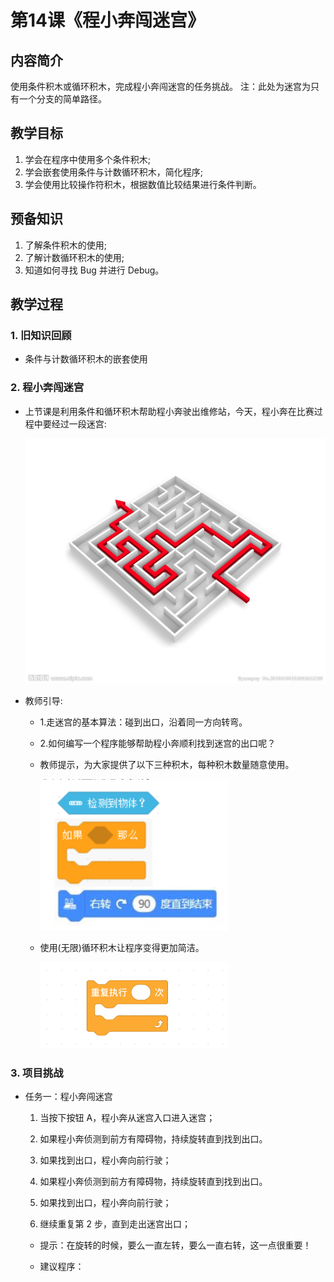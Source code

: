 
<!-- # 机器人编程入门学习 -->
<style>
  .width150 {
      width: 150px;
  }
  .width300 {
      width: 300px;
  }
  .width600 {
      width: 600px;
  }
</style>

# 第14课《程小奔闯迷宫》

## 内容简介

使用条件积木或循环积木，完成程小奔闯迷宫的任务挑战。
注：此处为迷宫为只有一个分支的简单路径。

## 教学目标

1. 学会在程序中使用多个条件积木;
1. 学会嵌套使用条件与计数循环积木，简化程序; 
1. 学会使用比较操作符积木，根据数值比较结果进行条件判断。

## 预备知识

1. 了解条件积木的使用;
1. 了解计数循环积木的使用;
1. 知道如何寻找 Bug 并进行 Debug。

## 教学过程

### 1. 旧知识回顾

- 条件与计数循环积木的嵌套使用

### 2. 程小奔闯迷宫

- 上节课是利用条件和循环积木帮助程小奔驶出维修站，今天，程小奔在比赛过程中要经过一段迷宫:

  <img src="../images/11-1.jpg" class="width600" />

- 教师引导:
  - 1.走迷宫的基本算法：碰到出口，沿着同一方向转弯。
  - 2.如何编写一个程序能够帮助程小奔顺利找到迷宫的出口呢？
  - 教师提示，为大家提供了以下三种积木，每种积木数量随意使用。

    <img src="../images/10-2.png" class="width300" />

  - 使用(无限)循环积木让程序变得更加简洁。
    
    <img src="../images/10-3.png" class="width300" />

### 3. 项目挑战

- 任务一：程小奔闯迷宫

  1. 当按下按钮 A，程小奔从迷宫入口进入迷宫；
  
  1. 如果程小奔侦测到前方有障碍物，持续旋转直到找到出口。

  1. 如果找到出口，程小奔向前行驶；

  1. 如果程小奔侦测到前方有障碍物，持续旋转直到找到出口。

  1. 如果找到出口，程小奔向前行驶；

  1. 继续重复第 2 步，直到走出迷宫出口；

    <!-- <img src="../images/10-4.png" class="width600" /> -->

  - 提示：在旋转的时候，要么一直左转，要么一直右转，这一点很重要！

  - 建议程序：

    <!-- <img src="../images/10-5.png" class="width300" /> -->
